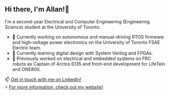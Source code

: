 ## Hi there, I'm Allan!👋

I'm a second-year Electrical and Computer Engineering (Engineering Science) student at the University of Toronto. 

- 🔭 Currently working on autonomous and manual-driving RTOS firmware and high-voltage power electronics on the University of Toronto FSAE Electric team.  
- 🌱 Currently learning digital design with System Verilog and FPGAs.  
- 👯 Previously worked on electrical and embedded systems on FRC robots as Captain of Arctos 6135 and front-end development for LifeTein and ONE800.  

📫 [Get in touch with me on LinkedIn!](https://www.linkedin.com/in/allanlzee/)  
⚡ [For more information, check out my website!](https://allanlzee.github.io/allan.zhou/)

<!--
**allanlzee/allanlzee** is a ✨ _special_ ✨ repository because its `README.md` (this file) appears on your GitHub profile.

Here are some ideas to get you started: 

- 🔭 I’m currently working on ...
- 🌱 I’m currently learning ...
- 👯 I’m looking to collaborate on ...
- 🤔 I’m looking for help with ...
- 💬 Ask me about ...
- 📫 How to reach me: ...
- 😄 Pronouns: ...
- ⚡ Fun fact: ...
-->
